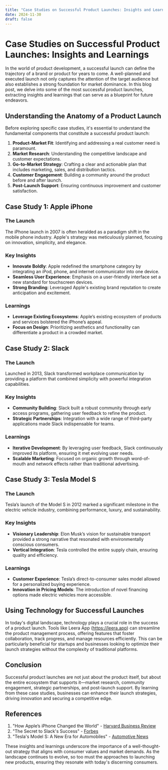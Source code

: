 ```yaml
---
title: "Case Studies on Successful Product Launches: Insights and Learnings"
date: 2024-11-30
draft: false
---
```

# Case Studies on Successful Product Launches: Insights and Learnings

In the world of product development, a successful launch can define the trajectory of a brand or product for years to come. A well-planned and executed launch not only captures the attention of the target audience but also establishes a strong foundation for market dominance. In this blog post, we delve into some of the most successful product launches, extracting insights and learnings that can serve as a blueprint for future endeavors.

## Understanding the Anatomy of a Product Launch

Before exploring specific case studies, it's essential to understand the fundamental components that constitute a successful product launch:

1. **Product-Market Fit**: Identifying and addressing a real customer need is paramount.
2. **Market Research**: Understanding the competitive landscape and customer expectations.
3. **Go-to-Market Strategy**: Crafting a clear and actionable plan that includes marketing, sales, and distribution tactics.
4. **Customer Engagement**: Building a community around the product before and after launch.
5. **Post-Launch Support**: Ensuring continuous improvement and customer satisfaction.

## Case Study 1: Apple iPhone

### The Launch

The iPhone launch in 2007 is often heralded as a paradigm shift in the mobile phone industry. Apple's strategy was meticulously planned, focusing on innovation, simplicity, and elegance.

### Key Insights

- **Innovate Boldly**: Apple redefined the smartphone category by integrating an iPod, phone, and internet communicator into one device.
- **Seamless User Experience**: Emphasis on a user-friendly interface set a new standard for touchscreen devices.
- **Strong Branding**: Leveraged Apple's existing brand reputation to create anticipation and excitement.

### Learnings

- **Leverage Existing Ecosystems**: Apple’s existing ecosystem of products and services bolstered the iPhone’s appeal.
- **Focus on Design**: Prioritizing aesthetics and functionality can differentiate a product in a crowded market.

## Case Study 2: Slack

### The Launch

Launched in 2013, Slack transformed workplace communication by providing a platform that combined simplicity with powerful integration capabilities.

### Key Insights

- **Community Building**: Slack built a robust community through early access programs, gathering user feedback to refine the product.
- **Strategic Partnerships**: Integration with a wide range of third-party applications made Slack indispensable for teams.

### Learnings

- **Iterative Development**: By leveraging user feedback, Slack continuously improved its platform, ensuring it met evolving user needs.
- **Scalable Marketing**: Focused on organic growth through word-of-mouth and network effects rather than traditional advertising.

## Case Study 3: Tesla Model S

### The Launch

Tesla’s launch of the Model S in 2012 marked a significant milestone in the electric vehicle industry, combining performance, luxury, and sustainability.

### Key Insights

- **Visionary Leadership**: Elon Musk’s vision for sustainable transport provided a strong narrative that resonated with environmentally conscious consumers.
- **Vertical Integration**: Tesla controlled the entire supply chain, ensuring quality and efficiency.

### Learnings

- **Customer Experience**: Tesla’s direct-to-consumer sales model allowed for a personalized buying experience.
- **Innovation in Pricing Models**: The introduction of novel financing options made electric vehicles more accessible.

## Using Technology for Successful Launches

In today's digital landscape, technology plays a crucial role in the success of a product launch. Tools like Leera App (https://leera.app) can streamline the product management process, offering features that foster collaboration, track progress, and manage resources efficiently. This can be particularly beneficial for startups and businesses looking to optimize their launch strategies without the complexity of traditional platforms.

## Conclusion

Successful product launches are not just about the product itself, but about the entire ecosystem that supports it—market research, community engagement, strategic partnerships, and post-launch support. By learning from these case studies, businesses can enhance their launch strategies, driving innovation and securing a competitive edge.

## References

1. "How Apple’s iPhone Changed the World" - [Harvard Business Review](https://hbr.org/2017/06/how-apples-iphone-changed-the-world)
2. "The Secret to Slack's Success" - [Forbes](https://www.forbes.com/sites/briansolomon/2015/04/17/the-secret-to-slacks-success/)
3. "Tesla's Model S: A New Era for Automobiles" - [Automotive News](https://www.autonews.com/article/20120702/OEM04/120709986/tesla-launches-model-s-electric-sedan)

These insights and learnings underscore the importance of a well-thought-out strategy that aligns with consumer values and market demands. As the landscape continues to evolve, so too must the approaches to launching new products, ensuring they resonate with today's discerning consumers.